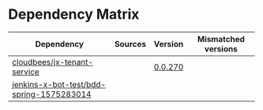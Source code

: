 # Dependency Matrix

Dependency | Sources | Version | Mismatched versions
---------- | ------- | ------- | -------------------
[cloudbees/jx-tenant-service](https://github.com/cloudbees/jx-tenant-service) |  | [0.0.270](https://github.com/cloudbees/jx-tenant-service/releases/tag/v0.0.270) | 
[jenkins-x-bot-test/bdd-spring-1575283014](https://github.com/jenkins-x-bot-test/bdd-spring-1575283014.git) |  | []() | 

